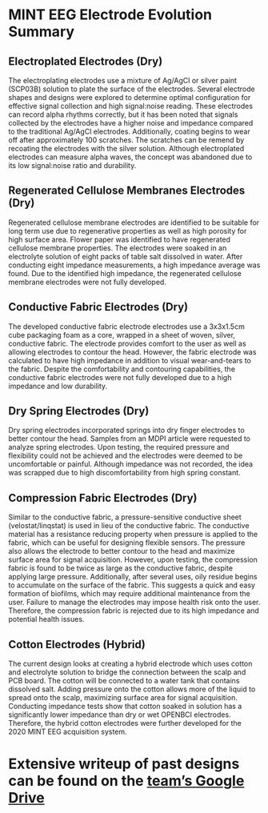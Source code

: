 # MINT EEG Electrode Evolution Summary 

## Electroplated Electrodes (Dry)
The electroplating electrodes use a mixture of Ag/AgCl or silver paint  (SCP03B) solution to plate the surface of the electrodes. Several electrode shapes and designs were explored to determine optimal configuration for effective signal collection and high signal:noise reading. These electrodes can record alpha rhythms correctly, but it has been noted that signals collected by the electrodes have a higher noise and impedance compared to the traditional Ag/AgCl electrodes. Additionally, coating begins to wear off after approximately 100 scratches. The scratches can be remend by recoating the electrodes with the silver solution. Although electroplated electrodes can measure alpha waves, the concept was abandoned due to its low signal:noise ratio and durability.

## Regenerated Cellulose Membranes Electrodes (Dry)
Regenerated cellulose membrane electrodes are identified to be suitable for long term use due to regenerative properties as well as high porosity for high surface area. Flower paper was identified to have regenerated cellulose membrane properties. The electrodes were soaked in an electrolyte solution of eight packs of table salt dissolved in water. After conducting eight impedance measurements, a high impedance average was found. Due to the identified high impedance, the regenerated cellulose membrane electrodes were not fully developed. 

## Conductive Fabric Electrodes (Dry)
The developed conductive fabric electrode electrodes use a 3x3x1.5cm cube packaging foam as a core, wrapped in a sheet of woven, silver, conductive fabric. The electrode provides comfort to the user as well as allowing electrodes to contour the head. However, the fabric electrode was calculated to have high impedance in addition to visual wear-and-tears to the fabric. Despite the comfortability and contouring capabilities, the conductive fabric electrodes were not fully developed due to a high impedance and low durability.

## Dry Spring Electrodes (Dry)
Dry spring electrodes incorporated springs into dry finger electrodes to better contour the head. Samples from an MDPI article were requested to analyze spring electrodes. Upon testing, the required pressure and flexibility could not be achieved and the electrodes were deemed to be uncomfortable or painful. Although impedance was not recorded, the idea was scrapped due to high discomfortability from high spring constant.

## Compression Fabric Electrodes (Dry)
Similar to the conductive fabric, a pressure-sensitive conductive sheet (velostat/linqstat) is used in lieu of the conductive fabric. The conductive material has a resistance reducing property when pressure is applied to the fabric, which can be useful for designing flexible sensors. The pressure also allows the electrode to better contour to the head and maximize surface area for signal acquisition. However, upon testing, the compression fabric is found to be twice as large as the conductive fabric, despite applying large pressure. Additionally, after several uses, oily residue begins to accumulate on the surface of the fabric. This suggests a quick and easy formation of biofilms, which may require additional maintenance from the user. Failure to manage the electrodes may impose health risk onto the user. Therefore, the compression fabric is rejected due to its high impedance and potential health issues.

## Cotton Electrodes (Hybrid)
The current design looks at creating a hybrid electrode which uses cotton and electrolyte solution to bridge the connection between the scalp and PCB board. The cotton will be connected to a water tank that contains dissolved salt. Adding pressure onto the cotton allows more of the liquid to spread onto the scalp, maximizing surface area for signal acquisition. Conducting impedance tests show that cotton soaked in solution has a significantly lower impedance than dry or wet OPENBCI electrodes. Therefore, the hybrid cotton electrodes were further developed for the 2020 MINT EEG acquisition system. 

# Extensive writeup of past designs can be found on the [team’s Google Drive](https://docs.google.com/document/d/16VlDZtCEF2bn4U8mC6i96VPIYXMff-jvLBDzw5MMWTI/edit#heading=h.276hzmhpmpdi)
